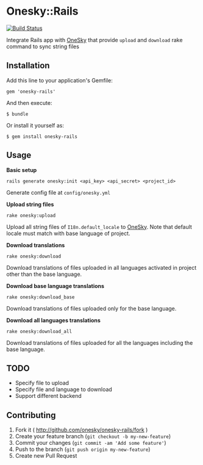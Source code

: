 # Onesky::Rails

[![Build Status](https://travis-ci.org/onesky/onesky-rails.svg)](https://travis-ci.org/onesky/onesky-rails)

Integrate Rails app with [OneSky](http://www.oneskyapp.com) that provide `upload` and `download` rake command to sync string files

## Installation

Add this line to your application's Gemfile:

    gem 'onesky-rails'

And then execute:

    $ bundle

Or install it yourself as:

    $ gem install onesky-rails

## Usage

**Basic setup**
```
rails generate onesky:init <api_key> <api_secret> <project_id>
```
Generate config file at `config/onesky.yml`

**Upload string files**
```
rake onesky:upload
```
Upload all string files of `I18n.default_locale` to [OneSky](http://www.oneskyapp.com). Note that default locale must match with base language of project.

**Download translations**
```
rake onesky:download
```
Download translations of files uploaded in all languages activated in project other than the base language.

**Download base language translations**
```
rake onesky:download_base
```
Download translations of files uploaded only for the base language.

**Download all languages translations**
```
rake onesky:download_all
```
Download translations of files uploaded for all the languages including the base language.

## TODO
- Specify file to upload
- Specify file and language to download
- Support different backend

## Contributing

1. Fork it ( http://github.com/onesky/onesky-rails/fork )
2. Create your feature branch (`git checkout -b my-new-feature`)
3. Commit your changes (`git commit -am 'Add some feature'`)
4. Push to the branch (`git push origin my-new-feature`)
5. Create new Pull Request
